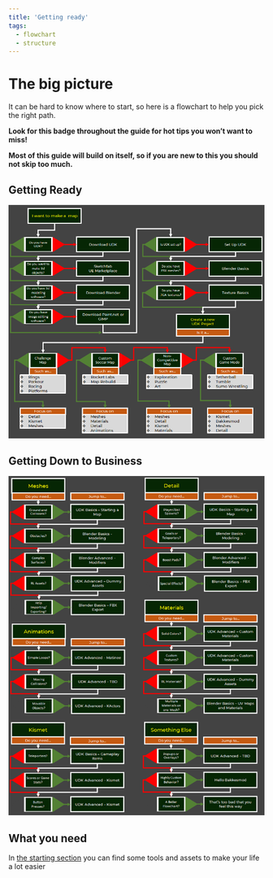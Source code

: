```yaml
---
title: 'Getting ready'
tags:
  - flowchart
  - structure
---
```


# The big picture 

It can be hard to know where to start, so here is a flowchart to help you pick the right path. 

**Look for this badge <Badge text="important" type="tip"/> throughout the guide for hot tips you won’t want to miss!**

**Most of this guide will build on itself, so if you are new to this you should not skip too much.**


## Getting Ready <Badge text="important" type="tip"/>

![alt text](../.vuepress/public/images/image66.png)

## Getting Down to Business <Badge text="important" type="tip"/>

![alt text](../.vuepress/public/images/image73.png)

## What you need <Badge text="important" type="tip"/>

In [the starting section](../menu/downloads.html#starting) you can find some tools and assets to make your life a lot easier

